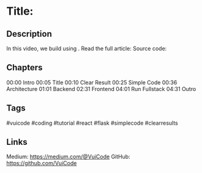 # Title: <REPLACE ME>

## Description
In this video, we build <what> using <stack>.
Read the full article: <Medium link>
Source code: <GitHub repo link>

## Chapters
00:00 Intro
00:05 Title
00:10 Clear Result
00:25 Simple Code
00:36 Architecture
01:01 Backend
02:31 Frontend
04:01 Run Fullstack
04:31 Outro

## Tags
#vuicode #coding #tutorial #react #flask #simplecode #clearresults

## Links
Medium: https://medium.com/@VuiCode
GitHub: https://github.com/VuiCode
